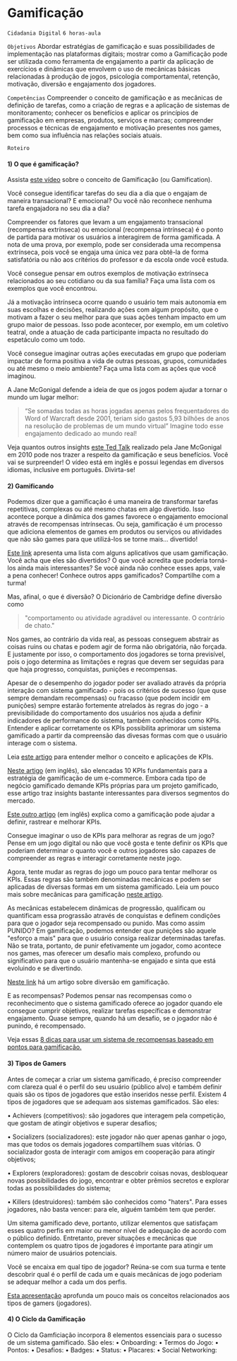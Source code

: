 # Gamificação

`Cidadania Digital` `6 horas-aula`

`Objetivos` Abordar estratégias de gamificação e suas possibilidades de implementação nas plataformas digitais; mostrar como a Gamificação pode ser utilizada como ferramenta de engajamento a partir da aplicação de exercícios e dinâmicas que envolvem o uso de mecânicas básicas relacionadas à produção de jogos, psicologia comportamental, retenção, motivação, diversão e engajamento dos jogadores.  

`Competências` Compreender o conceito de gamificação e as mecânicas de definição de tarefas, como a criação de regras e a aplicação de sistemas de monitoramento; conhecer os benefícios e aplicar os princípios de gamificação em empresas, produtos, serviços e marcas; compreender processos e técnicas de engajamento e motivação presentes nos games, bem como sua influência nas relações sociais atuais.

`Roteiro`

#### 1) O que é gamificação?

Assista [este vídeo]( https://www.youtube.com/watch?v=UI4ZhYwI9F0) sobre o conceito de Gamificação (ou Gamification).

Você consegue identificar tarefas do seu dia a dia que o engajam de maneira transacional? E emocional? Ou você não reconhece nenhuma tarefa engajadora no seu dia a dia?

Compreender os fatores que levam a um engajamento transacional (recompensa extrínseca) ou emocional (recompensa intrínseca) é o ponto de partida para motivar os usuários a interagirem de forma gamificada. A nota de uma prova, por exemplo, pode ser considerada uma recompensa extrínseca, pois você se engaja uma única vez para obtê-la de forma satisfatória ou não aos critérios do professor e da escola onde você estuda. 

Você consegue pensar em outros exemplos de motivação extrínseca relacionados ao seu cotidiano ou da sua família? Faça uma lista com os exemplos que você encontrou.

Já a motivação intrínseca ocorre quando o usuário tem mais autonomia em suas escolhas e decisões, realizando ações com algum propósito, que o motivam a fazer o seu melhor para que suas ações tenham impacto em um grupo maior de pessoas. Isso pode acontecer, por exemplo, em um coletivo teatral, onde a atuação de cada participante impacta no resultado do espetáculo como um todo.

Você consegue imaginar outras ações executadas em grupo que poderiam impactar de forma positiva a vida de outras pessoas, grupos, comunidades ou até mesmo o meio ambiente? Faça uma lista com as ações que você imaginou.

A Jane McGonigal defende a ideia de que os jogos podem ajudar a tornar o mundo um lugar melhor: 
>“Se somadas todas as horas jogadas apenas pelos frequentadores do Word of Warcraft desde 2001, teriam sido gastos 5,93 bilhões de anos na resolução de problemas de um mundo virtual”
Imagine todo esse engajamento dedicado ao mundo real! 

Veja quantos outros insights [este Ted Talk]( https://www.ted.com/talks/jane_mcgonigal_gaming_can_make_a_better_world) realizado pela Jane McGonigal em 2010 pode nos trazer a respeito da gamificação e seus benefícios. Você vai se surpreender! O vídeo está em inglês e possui legendas em diversos idiomas, inclusive em português. Divirta-se!

#### 2) Gamificando

Podemos dizer que a gamificação é uma maneira de transformar tarefas repetitivas, complexas ou até mesmo chatas em algo divertido. Isso acontece porque a dinâmica dos games favorece o engajamento emocional através de recompensas intrínsecas. Ou seja, gamificação é um processo que adiciona elementos de games em produtos ou serviços ou atividades que não são games para que utilizá-los se torne  mais... divertido!

[Este link](https://blog.engage.bz/10-aplicativos-que-usam-gamification) apresenta uma lista com alguns aplicativos que usam gamificação. Você acha que eles são divertidos? O que você acredita que poderia torná-los ainda mais interessantes? Se você ainda não conhece esses apps, vale a pena conhecer! Conhece outros apps gamificados? Compartilhe com a turma!

Mas, afinal, o que é diversão? O Dicionário de Cambridge define diversão como
>"comportamento ou atividade agradável ou interessante. O contrário de chato."

Nos games, ao contrário da vida real, as pessoas conseguem abstrair as coisas ruins ou chatas e podem agir de forma não obrigatória, não forçada. E justamente por isso, o comportamento dos jogadores se torna previsível, pois o jogo determina as limitações e regras que devem ser seguidas para que haja progresso, conquistas, punições e recompensas. 

Apesar de o desempenho do jogador poder ser avaliado através da própria interação com sistema gamificado - pois os critérios de sucesso (que quse sempre demandam recompensas) ou fracasso (que podem incidir em punições) sempre estarão fortemente atrelados às regras do jogo - a previsibilidade do comportamento dos usuários nos ajuda a definir indicadores de performance do sistema, também conhecidos como KPIs. Entender e aplicar corretamente os KPIs possibilita aprimorar um sistema gamificado a partir da compreensão das divesas formas com que o usuário interage com o sistema.

Leia [este artigo](https://endeavor.org.br/estrategia-e-gestao/kpi) para entender melhor o conceito e aplicações de KPIs. 

[Neste artigo](https://www.brainsins.com/en/blog/top-10-kpis-gamification-strategy/2711) (em inglês), são elencadas 10 KPIs fundamentais para a estratégia de gamificação de um e-commerce. Embora cada tipo de negócio gamificado demande KPIs próprias para um projeto gamificado, esse artigo traz insights bastante interessantes para diversos segmentos do mercado.

[Este outro artigo](https://www.inboundlogistics.com/cms/article/gamification-a-new-way-of-tracking-and-improving-KPIs) (em inglês) explica como a gamificação pode ajudar a definir, rastrear e melhorar KPIs.

Consegue imaginar o uso de KPIs para melhorar as regras de um jogo? Pense em um jogo digital ou não que você gosta e tente definir os KPIs que poderiam determinar o quanto você e outros jogadores são capazes de compreender as regras e interagir corretamente neste jogo.

Agora, tente mudar as regras do jogo um pouco para tentar melhorar os KPIs. Essas regras são também denominadas mecânicas e podem ser aplicadas de diversas formas em um sistema gamificado. Leia um pouco mais sobre mecânicas para gamificação [neste artigo](https://www.skillbuilderlms.com/br/lms-gamification-game-mechanics).

As mecânicas estabelecem dinâmicas de progressão, qualificam ou quantificam essa prograssão através de conquistas e definem condições para que o jogador seja recompensado ou punido. Mas como assim PUNIDO? Em gamificação, podemos entender que punições são aquele "esforço a mais" para que o usuário consiga realizar determinadas tarefas. Não se trata, portanto, de punir efetivamente um jogador, como acontece nos games, mas oferecer um desafio mais complexo, profundo ou significativo para que o usuário mantenha-se engajado e sinta que está evoluindo e se divertindo.

[Neste link](https://rockcontent.com/blog/gamification) há um artigo sobre diversão em gamificação.

E as recompensas? Podemos pensar nas recompensas como o reconhecimento que o sistema gamificado oferece ao jogador quando ele consegue cumprir objetivos, realizar tarefas específicas e demonstrar engajamento. Quase sempre, quando há um desafio, se o jogador não é punindo, é recompensado.

Veja essas [8 dicas para usar um sistema de recompensas baseado em pontos para gamificação.](https://www.moodlelivre.com.br/noticias/2359-8-dicas-para-usar-um-sistema-de-recompensas-baseado-em-pontos-para-gamificacao)

#### 3) Tipos de Gamers

Antes de começar a criar um sistema gamificado, é preciso compreender com clareza qual é o perfil do seu usuário (público alvo) e também definir quais são os tipos de jogadores que estão inseridos nesse perfil. Existem 4 tipos de jogadores que se adequam aos sistemas gamificados. São eles:

• Achievers (competitivos): são jogadores que interagem pela competição, que gostam de atingir objetivos e superar desafios;

• Socializers (socializadores): este jogador não quer apenas ganhar o jogo, mas que todos os demais jogadores compartilhem suas vitórias. O socializador gosta de interagir com amigos em cooperação para atingir objetivos;

• Explorers (exploradores): gostam de descobrir coisas novas, desbloquear novas possibilidades do jogo, encontrar e obter prêmios secretos e explorar todas as possibilidades do sistema;

• Killers (destruidores): também são conhecidos como "haters". Para esses jogadores, não basta vencer: para ele, alguém também tem que perder. 

Um sitema gamificado deve, portanto, utilizar elementos que satisfaçam esses quatro perfis em maior ou menor nível de adequação de acordo com o público definido. Entretanto, prever situações e mecânicas que contemplem os quatro tipos de jogadores é importante para atingir um número maior de usuários potenciais.

Você se encaixa em qual tipo de jogador? Reúna-se com sua turma e tente descobrir qual é o perfil de cada um e quais mecânicas de jogo poderiam se adequar melhor a cada um dos perfis.

[Esta apresentação](https://pt.slideshare.net/agbrjr/games-e-tipos-de-gamers) aprofunda um pouco mais os conceitos relacionados aos tipos de gamers (jogadores).

#### 4) O Ciclo da Gamificação

O Ciclo da Gamficiação incorpora 8 elementos essenciais para o sucesso de um sistema gamificado. São eles:
• Onboarding:
• Termos do Jogo:
• Pontos:
• Desafios:
• Badges:
• Status:
• Placares:
• Social Networking:




